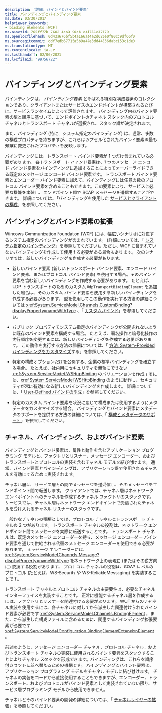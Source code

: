 ```yaml
---
description: '詳細: バインドとバインド要素'
title: バインディングとバインディング要素
ms.date: 03/30/2017
helpviewer_keywords:
- binding elements [WCF]
ms.assetid: 765ff77b-7682-4ea3-90eb-e4d751e37379
ms.openlocfilehash: 0d43a676bf5b4a166a34a2d623e0f80cc9df66f0
ms.sourcegitcommit: ddf7edb67715a5b9a45e3dd44536dabc153c1de0
ms.translationtype: MT
ms.contentlocale: ja-JP
ms.lasthandoff: 02/06/2021
ms.locfileid: "99756722"
---
```

# <a name="bindings-and-binding-elements"></a>バインディングとバインディング要素

バインディングは、 *バインディング要素* と呼ばれる特別な構成要素のコレクションであり、クライアントまたはサービスのエンドポイントが構築されるたびに、サービスランタイムによって評価されます。 バインディング内のバインド要素の型と順序に基づいて、エンドポイントのチャネル スタック内のプロトコル チャネルとトランスポート チャネルが選択され、スタック順が決定されます。  
  
 また、バインディング (特に、システム指定のバインディング) は、通常、多数の構成プロパティを持ちますが、これらはカプセル化されたバインド要素の最も頻繁に変更されたプロパティを反映します。  
  
 バインディングには、トランスポート バインド要素が 1 つだけ含まれている必要があります。 各トランスポート バインド要素は、1 つのメッセージ エンコード バインド要素をバインディングに追加することによってオーバーライドできる既定のメッセージ エンコード バインド要素です。 トランスポート バインド要素とエンコーダー バインド要素に加えて、バインディングには任意の数のプロトコル バインド要素を含めることもできます。この要素により、サービスに必要な機能を実装し、エンドポイント間で SOAP メッセージを送信することができます。 詳細については、「バインディングを使用した [サービスとクライアントの構成](../using-bindings-to-configure-services-and-clients.md)」を参照してください。  
  
## <a name="extending-bindings-and-binding-elements"></a>バインディングとバインド要素の拡張  

 Windows Communication Foundation (WCF) には、幅広いシナリオに対応するシステム指定のバインディングが含まれています。 (詳細については、「 [システム指定のバインディング](../system-provided-bindings.md)」を参照してください)。ただし、WCF に含まれていないバインディングを作成して使用する必要がある場合もあります。 次のシナリオでは、新しいバインディングを作成する必要があります。  
  
- 新しいバインド要素 (新しいトランスポート バインド要素、エンコード バインド要素、またはプロトコル バインド要素) を使用する場合。そのバインド要素を含む新しいバインディングを作成する必要があります。 たとえば、UDP トランスポートのためのカスタム `UdpTransportBindingElement` を追加した場合は、そのカスタム バインド要素を使用する新しいバインディングを作成する必要があります。 型を使用してこの動作を実行する方法の詳細については <xref:System.ServiceModel.Channels.CustomBinding?displayProperty=nameWithType> 、「 [カスタムバインド](custom-bindings.md)」を参照してください。  
  
- パブリック プロパティでシステム指定のバインディングが公開されないように既存のバインド要素を構成する場合。 たとえば、署名操作と暗号化操作の実行順序を変更するには、新しいバインディングを作成する必要があります。 この動作を実行する方法の詳細については、「 [方法: System-Provided バインディングをカスタマイズ](how-to-customize-a-system-provided-binding.md)する」を参照してください。  
  
- 特定の構成オプションだけを公開する、企業の標準バインディングを確立する場合。 たとえば、社内用にセキュリティを無効にできない <xref:System.ServiceModel.WSHttpBinding> のバリエーションを作成するには、<xref:System.ServiceModel.WSHttpBinding> のように動作し、セキュリティが常に有効になる新しいバインディングを作成します。 詳細については、「 [User-Defined バインドの作成](creating-user-defined-bindings.md)」を参照してください。  
  
- 特定のカスタム バインド要素を状況に応じて構成または使用するようにメタデータをカスタマイズする場合。 バインディングとバインド要素にメタデータのサポートを提供する方法の詳細については、「 [構成とメタデータのサポート](configuration-and-metadata-support.md)」を参照してください。  

## <a name="channels-bindings-and-binding-elements"></a>チャネル、バインディング、およびバインド要素  

 バインディングとバインド要素は、属性と動作を含むアプリケーション プログラミング モデルと、ファクトリとリスナー、メッセージ エンコーダー、およびトランスポートとプロトコルの実装を含むチャネル モデルを結び付けます。 通常、バインド要素とバインディングは、アプリケーション層で使用されるチャネルを有効にするために実装されます。  
  
 チャネル層は、サービス層との間でメッセージを送受信し、そのメッセージをエンドポイント間で転送します。 クライアントでは、チャネル層はネットワーク エンドポイントへのチャネルを作成するチャネル ファクトリのスタックです。 サービスでは、チャネル層はネットワーク エンドポイントで受信されたチャネルを受け入れるチャネル リスナーのスタックです。  
  
 一般的なチャネルの種類としては、プロトコル チャネルとトランスポート チャネルの 2 つがあります。 トランスポート チャネルの役割は、ネットワーク エンドポイント間でメッセージを実際に転送することです。 トランスポート チャネルは、既定のメッセージ エンコーダーを持ち、メッセージ エンコーダー バインド要素を通じて供給される代替のメッセージ エンコーダーを使用できる必要があります。 メッセージ エンコーダーには、<xref:System.ServiceModel.Channels.Message?displayProperty=nameWithType> をネットワーク上の表現に (またはその逆方向に) 変換する役割があります。 プロトコル チャネルの役割は、SOAP レベルのプロトコル (たとえば、WS-Security や WS-ReliableMessaging) を実装することです。  
  
 トランスポート チャネルとプロトコル チャネルの主要要件は、必要なチャネル インターフェイスを実装することです。 正常に機能するチャネル層を作成するには、ファクトリとリスナーを関連付ける必要があります。 WCF からのチャネル実装を使用するには、各チャネルに対してから派生した関連付けられたバインド要素が必要です <xref:System.ServiceModel.Channels.BindingElement> 。また、から派生した構成ファイルに含めるために、関連するバインディング拡張要素が必要です <xref:System.ServiceModel.Configuration.BindingElementExtensionElement> 。  
  
 前述のように、メッセージ エンコーダー チャネル、プロトコル チャネル、およびトランスポート チャネルの実装に使用されるバインド要素をスタックすることによりチャネル スタックを形成できます。バインディングは、これらを順序付きセットに並べ替えるための機構です。 バインディングとバインド要素は、アプリケーション プログラミング モデルをチャネル モデルに結び付けます。 チャネルの実装をコードから直接使用することもできますが、エンコーダー、トランスポート、およびプロトコルがバインド要素として実装されていない限り、サービス層プログラミング モデルから使用できません。  
  
 チャネルとそのバインド要素の開発の詳細については、「 [チャネルレイヤーの拡張](extending-the-channel-layer.md)」を参照してください。
